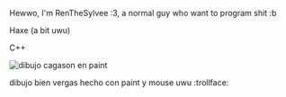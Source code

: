 Hewwo, I'm RenTheSylvee :3, a normal guy who want to program shit :b


Haxe (a bit uwu)

C++

![dibujo cagason en paint](https://user-images.githubusercontent.com/104529160/209996442-7d44d7c8-c065-4bae-b41b-2e8eedd2f15e.png)

dibujo bien vergas hecho con paint y mouse uwu :trollface:
